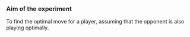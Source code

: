 ### Aim of the experiment

To find the optimal move for a player, assuming that the opponent is also playing optimally.